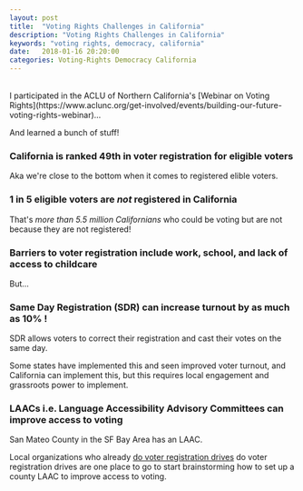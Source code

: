 ```yaml
---
layout: post
title:  "Voting Rights Challenges in California"
description: "Voting Rights Challenges in California"
keywords: "voting rights, democracy, california"
date:   2018-01-16 20:20:00
categories: Voting-Rights Democracy California
---
```

<br>
I participated in the ACLU of Northern California's [Webinar on Voting Rights](https://www.aclunc.org/get-involved/events/building-our-future-voting-rights-webinar)...

And learned a bunch of stuff!


### California is ranked 49th in voter registration for eligible voters

Aka we're close to the bottom when it comes to registered elible voters.


### 1 in 5 eligible voters are _not_ registered in California

That's *more than 5.5 million Californians* who could be voting but are not because they are not registered!


### Barriers to voter registration include work, school, and lack of access to childcare

But...


### Same Day Registration (SDR) can increase turnout by as much as 10% !

SDR allows voters to correct their registration and cast their votes on the same day.

Some states have implemented this and seen improved voter turnout, and California can implement this, but this requires local engagement and grassroots power to implement.


### LAACs i.e. Language Accessibility Advisory Committees can improve access to voting

San Mateo County in the SF Bay Area has an LAAC.

Local organizations who already [do voter registration drives](https://sites.google.com/view/sfcounty-voter-reg-drive/home) do voter registration drives are one place to go to start brainstorming how to set up a county LAAC to improve access to voting.
